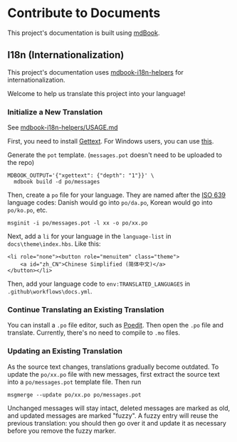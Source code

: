 # Contribute to Documents

This project's documentation is built using [mdBook](https://rust-lang.github.io/mdBook/).

## I18n (Internationalization)

This project's documentation uses [mdbook-i18n-helpers](https://github.com/google/mdbook-i18n-helpers) for internationalization.

Welcome to help us translate this project into your language!

### Initialize a New Translation

See [mdbook-i18n-helpers/USAGE.md ](https://github.com/google/mdbook-i18n-helpers/blob/main/i18n-helpers/USAGE.md)

First, you need to install [Gettext](https://www.gnu.org/software/gettext/). For Windows users, you can use [this](https://github.com/vslavik/gettext-tools-windows/releases).

Generate the `pot` template. (`messages.pot` doesn't need to be uploaded to the repo)

```
MDBOOK_OUTPUT='{"xgettext": {"depth": "1"}}' \
  mdbook build -d po/messages
```
Then, create a `po` file for your language. They are named after the [ISO 639](https://en.wikipedia.org/wiki/List_of_ISO_639-1_codes) language codes: Danish would go into `po/da.po`, Korean would go into `po/ko.po`, etc.
```
msginit -i po/messages.pot -l xx -o po/xx.po
```
Next, add a `li` for your language in the `language-list` in `docs\theme\index.hbs`.
Like this:

```
<li role="none"><button role="menuitem" class="theme">
    <a id="zh_CN">Chinese Simplified (简体中文)</a>
</button></li>
```
Then, add your language code to `env:TRANSLATED_LANGUAGES` in `.github\workflows\docs.yml`.

### Continue Translating an Existing Translation

You can install a `.po` file editor, such as [Poedit](https://poedit.net/).
Then open the `.po` file and translate.
Currently, there's no need to compile to `.mo` files.

### Updating an Existing Translation

As the source text changes, translations gradually become outdated. To update the `po/xx.po` file with new messages, first extract the source text into a `po/messages.pot` template file. Then run

```
msgmerge --update po/xx.po po/messages.pot
```

Unchanged messages will stay intact, deleted messages are marked as old, and updated messages are marked "fuzzy". A fuzzy entry will reuse the previous translation: you should then go over it and update it as necessary before you remove the fuzzy marker.